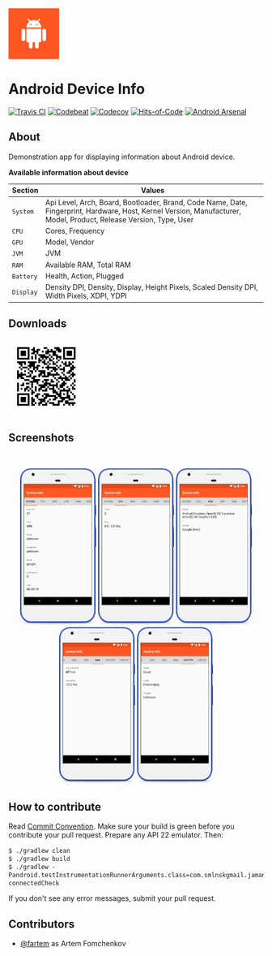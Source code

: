 <img src="media/logo/ic_app.png" height="100px" />

Android Device Info
=============

[![Travis CI](https://travis-ci.org/fartem/android-device-info.svg?branch=master)](https://travis-ci.org/fartem/android-device-info)
[![Codebeat](https://codebeat.co/badges/6abea524-2c73-4dae-9b49-4dc69438480a)](https://codebeat.co/projects/github-com-fartem-android-device-info-master)
[![Codecov](https://codecov.io/gh/fartem/android-device-info/branch/master/graph/badge.svg)](https://codecov.io/gh/fartem/android-device-info)
[![Hits-of-Code](https://hitsofcode.com/github/fartem/android-device-info)](https://hitsofcode.com/view/github/fartem/android-device-info)
[![Android Arsenal](https://img.shields.io/badge/Android%20Arsenal-Android%20Device%20Info-brightgreen.svg?style=flat)](https://android-arsenal.com/details/3/7904)

About
-------------

Demonstration app for displaying information about Android device.

__Available information about device__

| Section | Values |
| --- | --- |
| `System` | Api Level, Arch, Board, Bootloader, Brand, Code Name, Date, Fingerprint, Hardware, Host, Kernel Version, Manufacturer, Model, Product, Release Version, Type, User |
| `CPU` | Cores, Frequency |
| `GPU` | Model, Vendor |
| `JVM` | JVM |
| `RAM` | Available RAM, Total RAM |
| `Battery` | Health, Action, Plugged |
| `Display` | Density DPI, Density, Display, Height Pixels, Scaled Density DPI, Width Pixels, XDPI, YDPI |

Downloads
-------------

<img src="media/qrcodes/github_download.png" height="150px" />

Screenshots
-------------

<br/>
<p align="center">
  <img src="media/screenshots/screenshot_01.png" width="150" />
  <img src="media/screenshots/screenshot_02.png" width="150" />
  <img src="media/screenshots/screenshot_03.png" width="150" />
  <img src="media/screenshots/screenshot_04.png" width="150" />
  <img src="media/screenshots/screenshot_05.png" width="150" />
</p>

How to contribute
-------------

Read [Commit Convention](https://github.com/fartem/repository-rules/blob/master/commit-convention/COMMIT_CONVENTION.md). Make sure your build is green before you contribute your pull request. Prepare any API 22 emulator. Then:

```shell
$ ./gradlew clean
$ ./gradlew build
$ ./gradlew -Pandroid.testInstrumentationRunnerArguments.class=com.smlnskgmail.jaman.deviceinfo.info.travisci.Api22TestSuite connectedCheck
```

If you don't see any error messages, submit your pull request.

Contributors
-------------

* [@fartem](https://github.com/fartem) as Artem Fomchenkov
